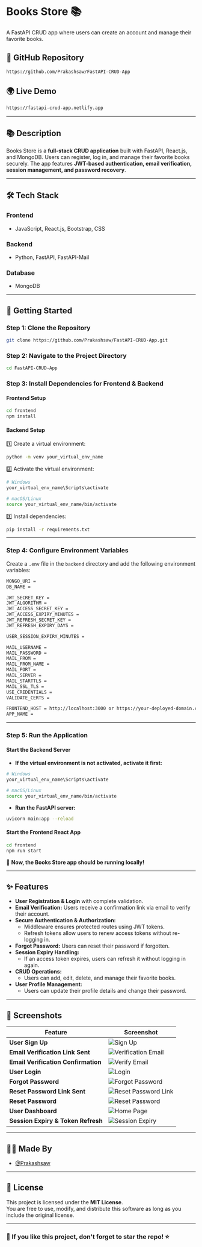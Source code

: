 # **Books Store** 📚  
A FastAPI CRUD app where users can create an account and manage their favorite books.  

## 📌 GitHub Repository  
```bash
https://github.com/Prakashsaw/FastAPI-CRUD-App
```

## 🌍 Live Demo  
```bash
https://fastapi-crud-app.netlify.app
```

---

## **📚 Description**  
Books Store is a **full-stack CRUD application** built with FastAPI, React.js, and MongoDB. Users can register, log in, and manage their favorite books securely. The app features **JWT-based authentication, email verification, session management, and password recovery**.  

---

## **🛠 Tech Stack**  

### **Frontend**  
- JavaScript, React.js, Bootstrap, CSS  

### **Backend**  
- Python, FastAPI, FastAPI-Mail  

### **Database**  
- MongoDB  

---

## **🚀 Getting Started**  

### **Step 1: Clone the Repository**  
```bash
git clone https://github.com/Prakashsaw/FastAPI-CRUD-App.git
```

### **Step 2: Navigate to the Project Directory**  
```bash
cd FastAPI-CRUD-App
```

### **Step 3: Install Dependencies for Frontend & Backend**  

#### **Frontend Setup**  
```bash
cd frontend
npm install
```

#### **Backend Setup**  
1️⃣ Create a virtual environment:  
```bash
python -m venv your_virtual_env_name
```
2️⃣ Activate the virtual environment:  
```bash
# Windows
your_virtual_env_name\Scripts\activate

# macOS/Linux
source your_virtual_env_name/bin/activate
```
3️⃣ Install dependencies:  
```bash
pip install -r requirements.txt
```

---

### **Step 4: Configure Environment Variables**  
Create a `.env` file in the `backend` directory and add the following environment variables:  

```bash
MONGO_URI = 
DB_NAME = 

JWT_SECRET_KEY = 
JWT_ALGORITHM = 
JWT_ACCESS_SECRET_KEY = 
JWT_ACCESS_EXPIRY_MINUTES = 
JWT_REFRESH_SECRET_KEY = 
JWT_REFRESH_EXPIRY_DAYS = 

USER_SESSION_EXPIRY_MINUTES = 

MAIL_USERNAME = 
MAIL_PASSWORD = 
MAIL_FROM = 
MAIL_FROM_NAME = 
MAIL_PORT = 
MAIL_SERVER = 
MAIL_STARTTLS = 
MAIL_SSL_TLS = 
USE_CREDENTIALS = 
VALIDATE_CERTS = 

FRONTEND_HOST = http://localhost:3000 or https://your-deployed-domain.com
APP_NAME = 
```

---

### **Step 5: Run the Application**  

#### **Start the Backend Server**  
- **If the virtual environment is not activated, activate it first:**
```bash
# Windows
your_virtual_env_name\Scripts\activate

# macOS/Linux
source your_virtual_env_name/bin/activate
```
- **Run the FastAPI server:**
```bash
uvicorn main:app --reload
```

#### **Start the Frontend React App**  
```bash
cd frontend
npm run start
```

📌 **Now, the Books Store app should be running locally!**

---

## **✨ Features**  

- **User Registration & Login** with complete validation.  
- **Email Verification:** Users receive a confirmation link via email to verify their account.  
- **Secure Authentication & Authorization:**  
  - Middleware ensures protected routes using JWT tokens.  
  - Refresh tokens allow users to renew access tokens without re-logging in.  
- **Forgot Password:** Users can reset their password if forgotten.  
- **Session Expiry Handling:**  
  - If an access token expires, users can refresh it without logging in again.  
- **CRUD Operations:**  
  - Users can add, edit, delete, and manage their favorite books.  
- **User Profile Management:**  
  - Users can update their profile details and change their password.  

---

## **📸 Screenshots**  

| Feature | Screenshot |
|---------|-----------|
| **User Sign Up** | ![Sign Up](/frontend/images/1-SignUp.png) |
| **Email Verification Link Sent** | ![Verification Email](/frontend/images/2-SignUp-Success-Email-Verification-link-sent.png) |
| **Email Verification Confirmation** | ![Verify Email](/frontend/images/3-Verify-email.png) |
| **User Login** | ![Login](/frontend/images/4-Login.png) |
| **Forgot Password** | ![Forgot Password](/frontend/images/5-Forgot-Password.png) |
| **Reset Password Link Sent** | ![Reset Password Link](/frontend/images/6-Reset-Password-Lint-Sent-Success.png) |
| **Reset Password** | ![Reset Password](/frontend/images/7-Reset-Password.png) |
| **User Dashboard** | ![Home Page](/frontend/images/8-Home-Page-User-Details.png) |
| **Session Expiry & Token Refresh** | ![Session Expiry](/frontend/images/9-Session-Expired-Refresh-Token.png) |

---

## **👨‍💻 Made By**  
- [@Prakashsaw](https://github.com/Prakashsaw)  

---

## **🐜 License**  
This project is licensed under the **MIT License**.  
You are free to use, modify, and distribute this software as long as you include the original license. 

---

### **🌟 If you like this project, don't forget to star the repo!** ⭐  


